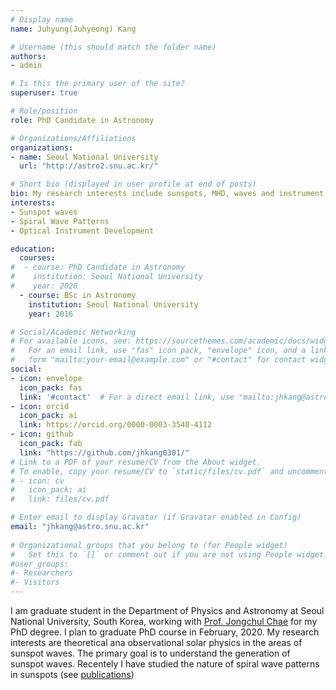 ```yaml
---
# Display name
name: Juhyung(Juhyeong) Kang

# Username (this should match the folder name)
authors:
- admin

# Is this the primary user of the site?
superuser: true

# Role/position
role: PhD Candidate in Astronomy

# Organizations/Affiliations
organizations:
- name: Seoul National University
  url: "http://astro2.snu.ac.kr/"

# Short bio (displayed in user profile at end of posts)
bio: My research interests include sunspots, MHD, waves and instrument.
interests:
- Sunspot waves
- Spiral Wave Patterns
- Optical Instrument Development

education:
  courses:
#  - course: PhD Candidate in Astronomy
#    institution: Seoul National University
#    year: 2020
  - course: BSc in Astronomy
    institution: Seoul National University
    year: 2016

# Social/Academic Networking
# For available icons, see: https://sourcethemes.com/academic/docs/widgets/#icons
#   For an email link, use "fas" icon pack, "envelope" icon, and a link in the
#   form "mailto:your-email@example.com" or "#contact" for contact widget.
social:
- icon: envelope
  icon_pack: fas
  link: '#contact'  # For a direct email link, use "mailto:jhkang@astro.snu.ac.kr".
- icon: orcid
  icon_pack: ai
  link: https://orcid.org/0000-0003-3540-4112
- icon: github
  icon_pack: fab
  link: "https://github.com/jhkang0301/"
# Link to a PDF of your resume/CV from the About widget.
# To enable, copy your resume/CV to `static/files/cv.pdf` and uncomment the lines below.  
# - icon: cv
#   icon_pack: ai
#   link: files/cv.pdf

# Enter email to display Gravatar (if Gravatar enabled in Config)
email: "jhkang@astro.snu.ac.kr"
  
# Organizational groups that you belong to (for People widget)
#   Set this to `[]` or comment out if you are not using People widget.  
#user_groups:
#- Researchers
#- Visitors
---
```


I am graduate student in the Department of Physics and Astronomy at Seoul National University, South Korea, working with [Prof. Jongchul Chae](https://orcid.org/0000-0002-7073-868X) for my PhD degree. I plan to graduate PhD course in February, 2020. My research interests are theoretical ana observational solar physics in the areas of sunspot waves. The primary goal is to understand the generation of sunspot waves. Recentely I have studied the nature of spiral wave patterns in sunspots (see [publications](#publications))
